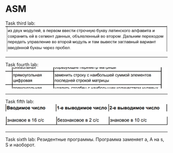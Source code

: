# ASM

Task third lab:
![lab3](https://github.com/1Bitcoin/ASM/blob/master/lab3/lab3.jpg)


----

Task fourth lab:
![lab4](https://github.com/1Bitcoin/ASM/blob/master/lab4/lab4.jpg)


----

Task fifth lab:
![lab5](https://github.com/1Bitcoin/ASM/blob/master/lab5/lab5.jpg)


----

Task sixth lab:
Резидентные программы. Программа заменяет a, A на s, S и наоборот.
